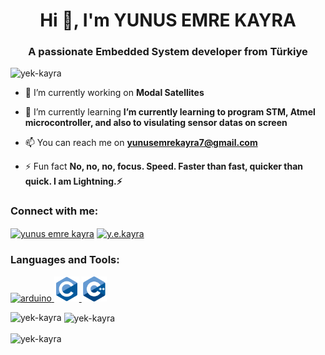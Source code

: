 <h1 align="center">Hi 👋, I'm YUNUS EMRE KAYRA</h1>
<h3 align="center">A passionate Embedded System developer from Türkiye</h3>

<p align="left"> <img src="https://komarev.com/ghpvc/?username=yek-kayra&label=Profile%20views&color=0e75b6&style=flat" alt="yek-kayra" /> </p>

- 🔭 I’m currently working on **Modal Satellites**

- 🌱 I’m currently learning **I’m currently learning to program STM, Atmel microcontroller, and also to visulating sensor datas on screen**

- 📫 You can reach me on **yunusemrekayra7@gmail.com**

- ⚡ Fun fact **No, no, no, focus. Speed. Faster than fast, quicker than quick. I am Lightning.⚡**

<h3 align="left">Connect with me:</h3>
<p align="left">
<a href="https://linkedin.com/in/yunus-emre-kayra" target="blank"><img align="center" src="https://raw.githubusercontent.com/rahuldkjain/github-profile-readme-generator/master/src/images/icons/Social/linked-in-alt.svg" alt="yunus emre kayra" height="30" width="40" /></a>
<a href="https://instagram.com/y.e.kayra" target="blank"><img align="center" src="https://raw.githubusercontent.com/rahuldkjain/github-profile-readme-generator/master/src/images/icons/Social/instagram.svg" alt="y.e.kayra" height="30" width="40" /></a>
</p>

<h3 align="left">Languages and Tools:</h3>
<p align="left"> <a href="https://www.arduino.cc/" target="_blank" rel="noreferrer"> <img src="https://cdn.worldvectorlogo.com/logos/arduino-1.svg" alt="arduino" width="40" height="40"/> </a> <a href="https://www.cprogramming.com/" target="_blank" rel="noreferrer"> <img src="https://raw.githubusercontent.com/devicons/devicon/master/icons/c/c-original.svg" alt="c" width="40" height="40"/> </a> <a href="https://www.w3schools.com/cpp/" target="_blank" rel="noreferrer"> <img src="https://raw.githubusercontent.com/devicons/devicon/master/icons/cplusplus/cplusplus-original.svg" alt="cplusplus" width="40" height="40"/> </a> </p>

<p><img align="left" src="https://github-readme-stats.vercel.app/api/top-langs?username=yek-kayra&show_icons=true&locale=en&layout=compact" alt="yek-kayra" /></p>

<p>&nbsp;<img align="center" src="https://github-readme-stats.vercel.app/api?username=yek-kayra&show_icons=true&locale=en" alt="yek-kayra" /></p>

<p><img align="center" src="https://github-readme-streak-stats.herokuapp.com/?user=yek-kayra&theme=highcontrast" alt="yek-kayra" /></p>
